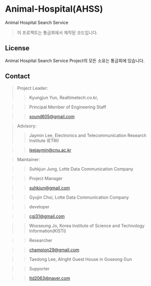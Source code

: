 # Animal-Hospital(AHSS)
Animal Hospital Search Service 

> 이 프로젝트는 통금회에서 제작된 코드입니다.

## License

Animal Hospital Search Service Project의 모든 소유는 통금회에 있습니다.

## Contact ##

> Project Leader:
>> Kyungjun Yun, Realtimetech.co.kr,

>> Principal Member of Engineering Staff

>> sound605@gmail.com

> Advisory:
>> Jaymin Lee, Electronics and Telecommunication Research Institute (ETRI)

>> leejaymin@cnu.ac.kr

> Maintainer:

>> Suhkjun Jung, Lotte Data Communication Company

>> Project Manager

>> suhkjun@gmail.com

>> Gyujin Choi, Lotte Data Communication Company

>> developer

>> cgj31@gmail.com

>> Wooseung Jo, Korea Institute of Science and Technology Information(KISTI)

>> Researcher

>> champion29@gmail.com

>> Taedong Lee, Alright Guest House in Goseong Gun

>> Supporter

>> ltd2063@naver.com
